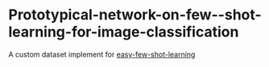 # Prototypical-network-on-few--shot-learning-for-image-classification
A custom dataset implement for [easy-few-shot-learning]

[easy-few-shot-learning]: https://github.com/sicara/easy-few-shot-learning
